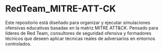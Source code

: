 # RedTeam_MITRE-ATT-CK
Este repositorio está diseñado para organizar y ejecutar simulaciones ofensivas educativas basadas en la matriz MITRE ATT&amp;CK. Pensado para líderes de Red Team, consultores de seguridad ofensiva y formadores técnicos que deseen aplicar técnicas reales de adversarios en entornos controlados.
